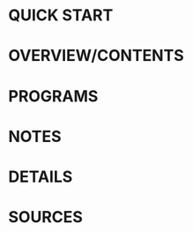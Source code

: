 QUICK START
===============================================================================


OVERVIEW/CONTENTS
===============================================================================



PROGRAMS
===============================================================================

NOTES
===============================================================================

DETAILS
===============================================================================

SOURCES 
===============================================================================
